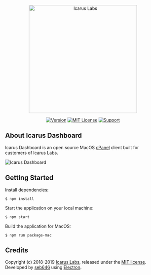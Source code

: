 <div align="center"><a href="https://icaruslabs.io"><img src="https://icaruslabs.io/images/logo-gold.png" alt="Icarus Labs" width="350"/></a> 

[![Version](https://img.shields.io/badge/Download-v1.0.0-brightgreen.svg "Version")](https://github.com/icaruslabs/icarus-dashboard/releases/tag/v1.0.0) [![MIT License](https://img.shields.io/badge/License-MIT-blue.svg "MIT License")](https://github.com/icaruslabs/icarus-dashboard/blob/master/LICENSE) [![Support](https://img.shields.io/badge/Support-red.svg "Support")](https://icaruslabs.io/contact/#support)
</div>

## About Icarus Dashboard
Icarus Dashboard is an open source MacOS [cPanel](https://www.cpanel.net/) client built for customers of Icarus Labs.

![Icarus Dashboard](https://icaruslabs.io/images/screenshots/dashboard.png)

## Getting Started
Install dependencies:
```
$ npm install
```
Start the application on your local machine:

```
$ npm start
```
 
Build the application for MacOS:
```
$ npm run package-mac
```

## Credits
Copyright (c) 2018-2019 [Icarus Labs](https://icaruslabs.io), released under the [MIT license](https://github.com/icaruslabs/icarus-desktop/blob/master/LICENSE). Developed by [seb646](https://github.com/seb646) using [Electron](https://electronjs.org).
